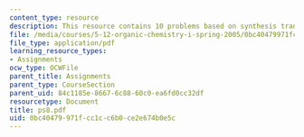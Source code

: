 ```yaml
---
content_type: resource
description: This resource contains 10 problems based on synthesis transformation.
file: /media/courses/5-12-organic-chemistry-i-spring-2005/0bc40479971fcc1cc6b0ce2e674b0e5c_ps8.pdf
file_type: application/pdf
learning_resource_types:
- Assignments
ocw_type: OCWFile
parent_title: Assignments
parent_type: CourseSection
parent_uid: 84c1185e-8667-6c88-60c0-ea6fd0cc32df
resourcetype: Document
title: ps8.pdf
uid: 0bc40479-971f-cc1c-c6b0-ce2e674b0e5c
---
```

